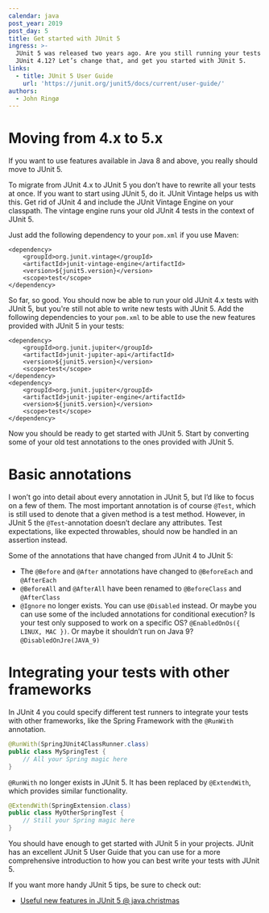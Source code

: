 ```yaml
---
calendar: java
post_year: 2019
post_day: 5
title: Get started with JUnit 5
ingress: >-
  JUnit 5 was released two years ago. Are you still running your tests with
  JUnit 4.12? Let’s change that, and get you started with JUnit 5.
links:
  - title: JUnit 5 User Guide
    url: 'https://junit.org/junit5/docs/current/user-guide/'
authors:
  - John Ringø
---
```

# Moving from 4.x to 5.x

If you want to use features available in Java 8 and above, you really should move to JUnit 5. 

To migrate from JUnit 4.x to JUnit 5 you don’t have to rewrite all your tests at once. If you want to start using JUnit 5, do it. JUnit Vintage helps us with this. Get rid of JUnit 4 and include the JUnit Vintage Engine on your classpath. The vintage engine runs your old JUnit 4 tests in the context of JUnit 5.

Just add the following dependency to your `pom.xml` if you use Maven:

```
<dependency>
    <groupId>org.junit.vintage</groupId>
    <artifactId>junit-vintage-engine</artifactId>
    <version>${junit5.version}</version>
    <scope>test</scope>
</dependency>
```

So far, so good. You should now be able to run your old JUnit 4.x tests with JUnit 5, but you're still not able to write new tests with JUnit 5. Add the following dependencies to your `pom.xml` to be able to use the new features provided with JUnit 5 in your tests:

```
<dependency>
    <groupId>org.junit.jupiter</groupId>
    <artifactId>junit-jupiter-api</artifactId>
    <version>${junit5.version}</version>
    <scope>test</scope>
</dependency>
<dependency>
    <groupId>org.junit.jupiter</groupId>
    <artifactId>junit-jupiter-engine</artifactId>
    <version>${junit5.version}</version>
    <scope>test</scope>
</dependency>
```

Now you should be ready to get started with JUnit 5. Start by converting some of your old test annotations to the ones provided with JUnit 5.

# Basic annotations

I won’t go into detail about every annotation in JUnit 5, but I’d like to focus on a few of them. The most important annotation is of course `@Test`, which is still used to denote that a given method is a test method. However, in JUnit 5 the `@Test`-annotation doesn’t declare any attributes. Test expectations, like expected throwables, should now be handled in an assertion instead.

Some of the annotations that have changed from JUnit 4 to JUnit 5:

* The `@Before` and `@After` annotations have changed to `@BeforeEach` and `@AfterEach`
* `@BeforeAll` and `@AfterAll` have been renamed to `@BeforeClass` and `@AfterClass`
* `@Ignore` no longer exists. You can use `@Disabled` instead. Or maybe you can use some of the included annotations for conditional execution? Is your test only supposed to work on a specific OS? `@EnabledOnOs({ LINUX, MAC })`. Or maybe it shouldn’t run on Java 9? `@DisabledOnJre(JAVA_9)`

# Integrating your tests with other frameworks

In JUnit 4 you could specify different test runners to integrate your tests with other frameworks, like the Spring Framework with the `@RunWith` annotation.

```java
@RunWith(SpringJUnit4ClassRunner.class)
public class MySpringTest {
    // All your Spring magic here
}
```

`@RunWith` no longer exists in JUnit 5. It has been replaced by `@ExtendWith`, which provides similar functionality.

```java
@ExtendWith(SpringExtension.class)
public class MyOtherSpringTest {
    // Still your Spring magic here
}
```

You should have enough to get started with JUnit 5 in your projects. JUnit has an excellent JUnit 5 User Guide that you can use for a more comprehensive introduction to how you can best write your tests with JUnit 5.

If you want more handy JUnit 5 tips, be sure to check out:

* [Useful new features in JUnit 5 @ java.christmas](https://java.christmas/2019/9)
